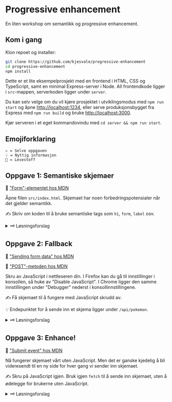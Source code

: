 # Progressive enhancement

En liten workshop om semantikk og progressive enhancement.


## Kom i gang

Klon repoet og installer:
```sh
git clone https://github.com/kjesvale/progressive-enhancement
cd progressive-enhancement
npm install
```

Dette er et lite eksempelprosjekt med en frontend i HTML, CSS og TypeScript, samt en minimal Express-server i Node. All frontendkode ligger i `src`-mappen, serverkoden ligger under `server`.

Du kan selv velge om du vil kjøre prosjektet i utviklingsmodus med `npm run start` og åpne [http://localhost:1234](http://localhost:1234), eller serve produksjonsbygget fra Express med `npm run build` og bruke [http://localhost:3000](http://localhost:3000).

Kjør serveren i et eget kommandovindu med `cd server && npm run start`.

## Emojiforklaring

```
✍️ = Selve oppgaven
💡 = Nyttig informasjon
📖 = Lesestoff
```


## Oppgave 1: Semantiske skjemaer

📖 ["Form"-elementet hos MDN](https://developer.mozilla.org/en-US/docs/Web/HTML/Element/form)

Åpne filen `src/index.html`. Skjemaet har noen forbedringspotensialer når det gjelder semantikk.

✍️ Skriv om koden til å bruke semantiske tags som `h1`, `form`, `label` osv.

<details>
<summary>🗝 Løsningsforslag</summary>

I `src/index.html`:
```html
<h1 class="title">Pokédex</h1>
<h2 class="subtitle">Submit a new pokémon</h2>

<form>
    <label for="name-input">Name</label>
    <input id="name-input" type="text" placeholder="Enter name" />

    <label for="type-select">Type</label>
    <select id="type-select">
        <option value="">-- Choose a type --</option>
        <option value="fire">Fire</option>
        <option value="water">Water</option>
        <option value="grass">Grass</option>
        <option value="electric">Electric</option>
    </select>

    <label for="description-input">Description</label>
    <textarea id="description-input" placeholder="Write a short description" />

    <button id="submit-button">Submit pokemon</button>
</form>
```

Hvis du har submit-knappen inni et `<form>`-element vil et trykk på knappen automatisk sende inn skjemaet og laste inn siden på nytt. Du kan unngå denne oppførselen ved å legge til `event.preventDefault();` i knappens event-listener i `index.ts`:

```ts
submitButton.addEventListener("click", async (event) => {
    event.preventDefault();
    ...
}
```

</details>

## Oppgave 2: Fallback

📖 ["Sending form data" hos MDN](https://developer.mozilla.org/en-US/docs/Learn/Forms/Sending_and_retrieving_form_data)

📖 ["POST"-metoden hos MDN](https://developer.mozilla.org/en-US/docs/Web/HTTP/Methods/POST)

Skru av JavaScript i nettleseren din. I Firefox kan du gå til innstillinger i konsollen, så huke av "Disable JavaScript". I Chrome ligger den samme innstillingen under "Debugger" nederst i konsollinnstillingene.

✍️ Få skjemaet til å fungere med JavaScript skrudd av.

💡 Endepunktet for å sende inn et skjema ligger under `/api/pokemon`.

<details>
<summary>🗝 Løsningsforslag</summary>

Her bruker vi `<form>` sine method- og action-attributter i `src/index.html` for å bestemme hvor og hvordan skjemaet skal sendes når brukeren trykker på submit-knappen.

Hvis du ikke gjorde det i forrige oppgave, er det også viktig å legge til `name`-attributten på `input`, `select` og `textarea`-elementene. Når skjemaet sendes med "submit"-eventen, er det ikke lenger i JSON-format, men url-formatert form-data.


```html
<form method="POST" action="/api/pokemon">
    <label for="name-input">Name</label>
    <input
        name="name"
        id="name-input"
        type="text"
        placeholder="Enter name"
    />

    <label for="type-select">Type</label>
    <select name="type" id="type-select">
        <option value="">-- Choose a type --</option>
        <option value="fire">Fire</option>
        <option value="water">Water</option>
        <option value="grass">Grass</option>
        <option value="electric">Electric</option>
    </select>

    <label>Description</label>
    <textarea
        name="description"
        id="description-input"
        placeholder="Write a short description"
    />

    <button id="submit-button">Submit pokemon</button>
</form>
```
</details>

## Oppgave 3: Enhance!

📖 ["Submit event" hos MDN](https://developer.mozilla.org/en-US/docs/Web/API/HTMLFormElement/submit_event)

Nå fungerer skjemaet vårt uten JavaScript. Men det er ganske kjedelig å bli videresendt til en ny side for hver gang vi sender inn skjemaet.

✍️ Skru på JavaScript igjen. Bruk igjen `fetch` til å sende inn skjemaet, uten å ødelegge for brukerne uten JavaScript.

<details>
<summary>🗝 Løsningsforslag</summary>

Her har vi valgt å erstatte "click"-lytteren vi hadde på submit-knappen med en "submit"-lytter på selve skjemaet. Vi endrer også fetch-kallet til å sende form-dataen direkte med "Content-Type" satt til `application/x-www-form-urlencoded`.

I `src/index.ts`:
```ts
pokemonForm.addEventListener("submit", async (event) => {
    event.preventDefault();

    const formData = new URLSearchParams(
        new FormData(pokemonForm) as URLSearchParams
    );

    try {
        const response = await fetch("/api/pokemon", {
            method: "POST",
            body: formData,
            headers: {
                "Content-Type": "application/x-www-form-urlencoded",
            },
        });

        resultDiv.innerText = await response.text();
    } catch (e) {
        resultDiv.innerText = "Error submitting pokemon!";
    }
});
```
</details>
